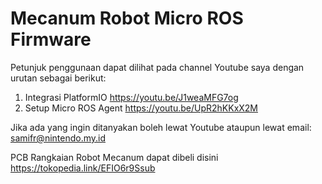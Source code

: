 # Mecanum Robot Micro ROS Firmware
Petunjuk penggunaan dapat dilihat pada channel Youtube saya dengan urutan sebagai berikut:
1. Integrasi PlatformIO https://youtu.be/J1weaMFG7og
2. Setup Micro ROS Agent https://youtu.be/UpR2hKKxX2M

Jika ada yang ingin ditanyakan boleh lewat Youtube ataupun lewat email: samifr@nintendo.my.id

PCB Rangkaian Robot Mecanum dapat dibeli disini https://tokopedia.link/EFIO6r9Ssub
